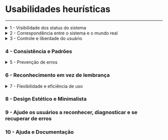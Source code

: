 # Usabilidades heurísticas

---

<details>
  <summary>1 - Visibilidade dos status do sistema</summary>
  <img src="1.png">
</details>
<details>
  <summary>2 - Correspondência entre o sistema e o mundo real</summary>
  <img src="2.png">
</details>
<details>
  <summary>3 - Controle e liberdade do usuário</summary>
  <img src="3.png">
</details>

### 4 - Consistência e Padrões

<details>
  <summary>5 - Prevenção de erros</summary>
  <img src="5.png">
</details>

### 6 - Reconhecimento em vez de lembrança

<details>
  <summary>7 - Flexibilidade e eficiência de uso</summary>
  <img src="7.png">
</details>

### 8 - Design Estético e Minimalista

### 9 - Ajude os usuários a reconhecer, diagnosticar e se recuperar de erros

### 10 - Ajuda e Documentação
